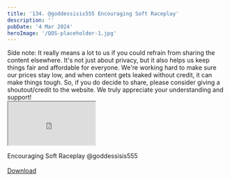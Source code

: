 ```yaml
---
title: '134. @goddessisis555 Encouraging Soft Raceplay'
description: ''
pubDate: '4 Mar 2024'
heroImage: '/QOS-placeholder-1.jpg'
---
```

<div class="video_paragraph_header"> Side note: It really means a lot to us if you could refrain from sharing the content elsewhere. It's not just about privacy, but it also helps us keep things fair and affordable for everyone. We're working hard to make sure our prices stay low, and when content gets leaked without credit, it can make things tough. So, if you do decide to share, please consider giving a shoutout/credit to the website. We truly appreciate your understanding and support!</div>

<iframe src="https://drive.google.com/file/d/1uEaaydxcbVonSeXhmyXjDZJUTihVaHps/preview" width="200" height="100" allow="autoplay" allowfullscreen="allowfullscreen"></iframe>

Encouraging Soft Raceplay @goddessisis555
<br>
<br>
<a class="read_more" href="https://drive.google.com/file/d/1uEaaydxcbVonSeXhmyXjDZJUTihVaHps/view?usp=sharing">Download</a>